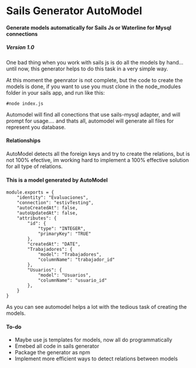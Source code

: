 # Sails Generator AutoModel
#### Generate models automatically for Sails Js or Waterline for Mysql connections

##### Version 1.0

One bad thing when you work with sails js is do all the models by hand... until now, this generator helps to do this task in a very simple way.

At this moment the geenrator is not complete, but the code to create the models is done, if you want to use you must clone in the node_modules folder in your sails app, and run like this:

```
#node index.js
```

Automodel will find all conections that use sails-mysql adapter, and will prompt for usage.... and thats all, automodel will generate all files for represent you database.

#### Relationships
AutoModel detects all the foreign keys and try to create the relations, but is not 100% efective, im working hard to implement a 100% effective solution for all type of relations.

#### This is a model generated by AutoModel
```
module.exports = {
    "identity": "Evaluaciones",
    "connection": "estivTesting",
    "autoCreatedAt": false,
    "autoUpdatedAt": false,
    "attributes": {
        "id": {
            "type": "INTEGER",
            "primaryKey": "TRUE"
        },
        "createdAt": "DATE",
        "Trabajadores": {
            "model": "Trabajadores",
            "columnName": "trabajador_id"
        },
        "Usuarios": {
            "model": "Usuarios",
            "columnName": "usuario_id"
        },
    }
}
```
As you can see automodel helps a lot with the tedious task of creating the models.

#### To-do
- Maybe use js templates for models, now all do programmatically
- Emebed all code in sails generator
- Package the generator as npm
- Implement more efficient ways to detect relations between models
